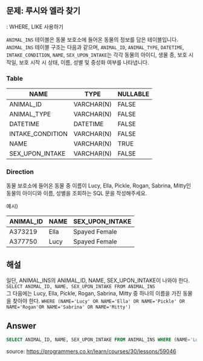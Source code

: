 ## 문제: 루시와 엘라 찾기
: WHERE, LIKE 사용하기

`ANIMAL_INS` 테이블은 동물 보호소에 들어온 동물의 정보를 담은 테이블입니다. `ANIMAL_INS` 테이블 구조는 다음과 같으며, `ANIMAL_ID`, `ANIMAL_TYPE`, `DATETIME`, `INTAKE_CONDITION`, `NAME`, `SEX_UPON_INTAKE`는 각각 동물의 아이디, 생물 종, 보호 시작일, 보호 시작 시 상태, 이름, 성별 및 중성화 여부를 나타냅니다.

### Table 

| NAME             | TYPE       | NULLABLE |
|------------------|------------|----------|
| ANIMAL_ID        | VARCHAR(N) | FALSE    |
| ANIMAL_TYPE      | VARCHAR(N) | FALSE    |
| DATETIME         | DATETIME   | FALSE    |
| INTAKE_CONDITION | VARCHAR(N) | FALSE    |
| NAME             | VARCHAR(N) | TRUE     |
| SEX_UPON_INTAKE  | VARCHAR(N) | FALSE    |



### Direction

동물 보호소에 들어온 동물 중 이름이 Lucy, Ella, Pickle, Rogan, Sabrina, Mitty인 동물의 아이디와 이름, 성별을 조회하는 SQL 문을 작성해주세요.

예시)

| ANIMAL_ID  | NAME   | SEX_UPON_INTAKE   |
|------------|--------|-------------------|
| A373219    |	Ella  |  Spayed Female    |
| A377750    |	Lucy  |  Spayed Female    |

      

## 해설

일단, ANIMAL_INS의 ANIMAL_ID, NAME, SEX_UPON_INTAKE이 나와야 한다. 
```SELECT ANIMAL_ID, NAME, SEX_UPON_INTAKE FROM ANIMAL_INS ```  
그 다음에는 Lucy, Ella, Pickle, Rogan, Sabrina, Mitty 중 하나의 이름을 가진 동물을 찾아야 한다.
```WHERE (NAME='Lucy' OR NAME='Ella' OR NAME='Pickle' OR NAME='Rogan'OR NAME='Sabrina' OR NAME='Mitty')```   

## Answer

```SQL
SELECT ANIMAL_ID, NAME, SEX_UPON_INTAKE FROM ANIMAL_INS WHERE (NAME='Lucy' OR NAME='Ella' OR NAME='Pickle' OR NAME='Rogan'OR NAME='Sabrina' OR NAME='Mitty')
```


<bold> source: https://programmers.co.kr/learn/courses/30/lessons/59046 </bold>
